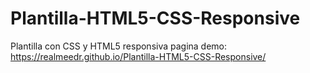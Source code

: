 # Plantilla-HTML5-CSS-Responsive
Plantilla con CSS y HTML5 responsiva
pagina demo:
https://realmeedr.github.io/Plantilla-HTML5-CSS-Responsive/
